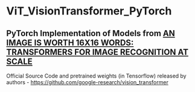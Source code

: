# ViT_VisionTransformer_PyTorch
## PyTorch Implementation of Models from [AN IMAGE IS WORTH 16X16 WORDS: TRANSFORMERS FOR IMAGE RECOGNITION AT SCALE](https://arxiv.org/pdf/2010.11929.pdf)

Official Source Code and pretrained weights (in Tensorflow) released by authors - https://github.com/google-research/vision_transformer
